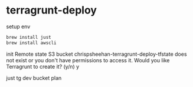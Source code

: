 # terragrunt-deploy

setup env

```sh
brew install just
brew install awscli
```


init
Remote state S3 bucket chrispsheehan-terragrunt-deploy-tfstate does not exist or you don't have permissions to access it. Would you like Terragrunt to create it? (y/n) y


just tg dev bucket plan